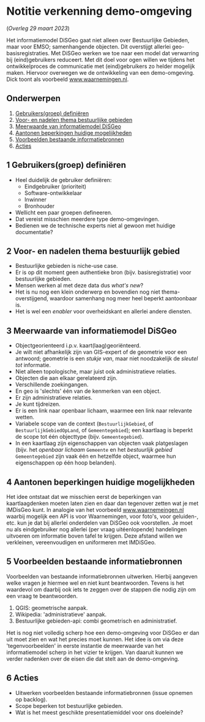 # Notitie verkenning demo-omgeving
(_Overleg 29 maart 2023_)

Het informatiemodel DiSGeo gaat niet alleen over Bestuurlijke Gebieden, maar voor EMSO; samenhangende objecten. Dit overstijgt allerlei geo-basisregistraties. Met DiSGeo werken we toe naar een model dat verwarring bij (eind)gebruikers reduceert. Met dit doel voor ogen willen we tijdens het ontwikkelproces de communicatie met (eind)gebruikers zo helder mogelijk maken. Hiervoor overwegen we de ontwikkeling van een demo-omgeving. Dick toont als voorbeeld www.waarnemingen.nl.

## Onderwerpen
 1. [Gebruikers(groep) definiëren](#1-gebruikersgroep-definiëren)
 1. [Voor- en nadelen thema bestuurlijke gebieden](#2-voor--en-nadelen-thema-bestuurlijk-gebied)
 1. [Meerwaarde van informatiemodel DiSGeo](#3-meerwaarde-van-informatiemodel-disgeo)
 1. [Aantonen beperkingen huidige mogelijkheden](#4-aantonen-beperkingen-huidige-mogelijkheden)
 1. [Voorbeelden bestaande informatiebronnen](#5-voorbeelden-bestaande-informatiebronnen)
 1. [Acties](#6-acties)


## 1 Gebruikers(groep) definiëren
 - Heel duidelijk de gebruiker definiëren:
    - Eindgebruiker (prioriteit)
    - Software-ontwikkelaar
    - Inwinner
    - Bronhouder
 - Wellicht een paar groepen defineeren.
 - Dat vereist misschien meerdere type demo-omgevingen.
 - Bedienen we de technische experts niet al gewoon met huidige documentatie? 

## 2 Voor- en nadelen thema bestuurlijk gebied
 - Bestuurlijke gebieden is niche-use case.
 - Er is op dit moment geen authentieke bron (bijv. basisregistratie) voor bestuurlijke gebieden.
 - Mensen werken al met deze data dus _what's new_?
 - Het is nu nog een klein onderwerp en bovendien nog niet thema-overstijgend, waardoor samenhang nog meer heel beperkt aantoonbaar is.
 - Het is wel een _enabler_ voor overheidskant en allerlei andere diensten.

## 3 Meerwaarde van informatiemodel DiSGeo
 - Objectgeorienteerd i.p.v. kaart(laag)georiënteerd.
 - Je wilt niet afhankelijk zijn van GIS-expert of de geometrie voor een antwoord; geometrie is een _stukje van_, maar niet noodzakelijk de _sleutel tot_ informatie.
 - Niet alleen topologische, maar juist ook administratieve relaties.
 - Objecten die aan elkaar gerelateerd zijn.
 - Verschillende zoekingangen.
 - En geo is 'slechts' één van de kenmerken van een object.
 - Er zijn administratieve relaties.
 - Je kunt tijdreizen.
 - Er is een link naar openbaar lichaam, waarmee een link naar relevante wetten.
 - Variabele scope van de context (`BestuurlijkGebied`, of `BestuurlijkGebiedOpLand`, of `Gemeentegebied`); een kaartlaag is beperkt de scope tot één objecttype (bijv. `Gemeentegebied`).
 - In een kaartlaag zijn eigenschappen van objecten vaak platgeslagen (bijv. het _openbaar lichaam_ `Gemeente` en het _bestuurlijk gebied_ `Gemeentegebied` zijn vaak één en hetzelfde object, waarmee hun eigenschappen op één hoop belanden). 

## 4 Aantonen beperkingen huidige mogelijkheden
Het idee ontstaat dat we misschien eerst de beperkingen van kaartlaagdenken moeten laten zien en daar dan tegenover zetten wat je met IMDisGeo kunt. In analogie van het voorbeeld www.waarnemeingen.nl waarbij mogelijk een API is voor Waarnemingen, voor foto's, voor geluiden-, etc. kun je dat bij allerlei onderdelen van DiSGeo ook voorstellen. Je moet nu als eindgebruiker nog allerlei (per vraag uitéenlopende) handelingen uitvoeren om informatie boven tafel te krijgen. Deze afstand willen we verkleinen, vereenvoudigen en uniformeren met IMDiSGeo.

## 5 Voorbeelden bestaande informatiebronnen
Voorbeelden van bestaande informatiebronnen uitwerken. Hierbij aangeven welke vragen je hiermee wel en niet kunt beantwoorden. Tevens is het waardevol om daarbij ook iets te zeggen over de stappen die nodig zijn om een vraag te beantwoorden.
 1. QGIS: geometrische aanpak.
 1. Wikipedia: 'administratieve' aanpak. 
 1. Bestuurlijke gebieden-api: combi geometrisch en administratief.

Het is nog niet volledig scherp hoe een demo-omgeving voor DiSGeo er dan uit moet zien en wat het precies moet kunnen. Het idee is om via deze 'tegenvoorbeelden' in eerste instantie de meerwaarde van het informatiemodel scherp in het vizier te krijgen. Van daaruit kunnen we verder nadenken over de eisen die dat stelt aan de demo-omgeving.

## 6 Acties
 - Uitwerken voorbeelden bestaande informatiebronnen (issue opnemen op backlog).
 - Scope beperken tot bestuurlijke gebieden.
 - Wat is het meest geschikte presentatiemiddel voor ons doeleinde?